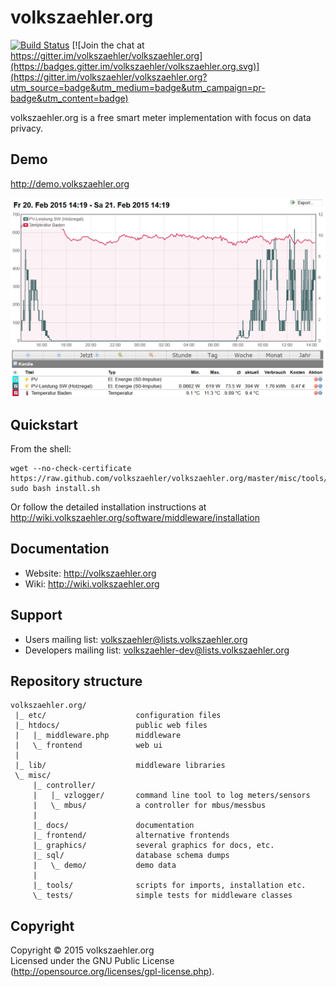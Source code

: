 # volkszaehler.org

[![Build Status](https://travis-ci.org/volkszaehler/volkszaehler.org.svg?branch=master)](https://travis-ci.org/volkszaehler/volkszaehler.org)
[![Join the chat at https://gitter.im/volkszaehler/volkszaehler.org](https://badges.gitter.im/volkszaehler/volkszaehler.org.svg)](https://gitter.im/volkszaehler/volkszaehler.org?utm_source=badge&utm_medium=badge&utm_campaign=pr-badge&utm_content=badge)

volkszaehler.org is a free smart meter implementation with focus on data privacy.


## Demo

http://demo.volkszaehler.org

![Screenshot](misc/docs/screenshot.png?raw=true)


## Quickstart

From the shell:

    wget --no-check-certificate https://raw.github.com/volkszaehler/volkszaehler.org/master/misc/tools/install.sh
    sudo bash install.sh

Or follow the detailed installation instructions at http://wiki.volkszaehler.org/software/middleware/installation


## Documentation

* Website: http://volkszaehler.org
* Wiki: http://wiki.volkszaehler.org


## Support

* Users mailing list: volkszaehler@lists.volkszaehler.org
* Developers mailing list: volkszaehler-dev@lists.volkszaehler.org


## Repository structure

    volkszaehler.org/
     |_ etc/                    configuration files
     |_ htdocs/                 public web files
     |   |_ middleware.php      middleware
     |   \_ frontend            web ui
     |
     |_ lib/                    middleware libraries
     \_ misc/
         |_ controller/
         |   |_ vzlogger/       command line tool to log meters/sensors
         |   \_ mbus/           a controller for mbus/messbus
         |
         |_ docs/               documentation
         |_ frontend/           alternative frontends
         |_ graphics/           several graphics for docs, etc.
         |_ sql/                database schema dumps
         |   \_ demo/           demo data
         |
         |_ tools/              scripts for imports, installation etc.
         \_ tests/              simple tests for middleware classes


## Copyright

Copyright © 2015 volkszaehler.org  
Licensed under the GNU Public License (http://opensource.org/licenses/gpl-license.php).
